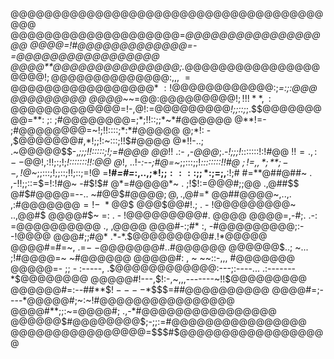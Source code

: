 
@@@@@@@@@@@@@@@@@@@@@@@@@@@@@@@@@@@@@@@@
@@@@@@@@@@@@@@@@@@@@=*@@@@@@@@@@@@@@@@@@
@@@@=!#@@@@@@@@@@@@@=-=@@@@@@@@@@@@@@@@@
@@@@**@@@@@@@@@@@@@@@;.*@@@@@@@@@@@@@@@@
@@@@$!;@@@@@@@@@@@@@@:,,,~=@@@@@@@@@@@@@
@@@@*~:!@@@$@@@@@@@@@:;*=:;:@@@@@@@@@@@@
@@@@~*~=@@:$@@@@@@@@@!;!!!**,:@@@@@@@@@@
@@@=$!-,@!:=@@@@@@@@@*!;;::;*;.$$@@@@@@@
@@=**: ;: ;#@@@@@@@@=;*;!!::;;*~*#@@@@@@
@**!=-    ;#@@@@@@@@=~!;!!::::;*:*#@@@@@
@;*!:   - ,$@@@@@@@#,*!;;!:~:::;!!$#@@@@
@*!!-..;  .~@@@@@$$-,*;;;!!:::::;!;=#@@@
@@*!! .:- ,-*@@@*;.-*!;;;!*:::::::!:!#@@
$!!=.   ,:~--$@@!,:!!;:;!;*!:::::::!!:@@
@*!, ..!-*:--;#@=~*;;:::;;!*::::::::!!#@
$;!=,,*;**;--,!@$~*;;:::;!;;::;!!;::;=!@
=**!#*=#=*:,..,;$*!;;::::;;*:;=$;,**:!;#
#=**@##@##~  .  ,-!!;;::=$=!:!#@~ -#$!$#
@*=#@@@@*~  .     ;!$!:=@@@#;;@@ .,@##$$
@#$#@@@@=--..     ~#@@$#@@@@$;@, .,$@#=*
@@##@@@@~,..,.    ,:#@@@@@@@$=!  -~*@@$$
@@@$@@#!.;     .  - !@@@@@@@@@~  ..,@@#$
@@@@#$~ =:      . - !@@@@@@@@@#.    @@@@
@@@@=,-#;.      .-: =@@@@@@@@@@ ., ,@@@@
@@@#-:;#*        :, -#@@@@@@@@@;:--!@@@@
@@@#;;#@*       .*-*.$@@@@@@@@@#.!*@@@@@
@@@@#=#=~,      .=$-~-$@@@@@@@#..#@@@@@@
@@@@@@$..;      ~...  ;!#@@@@=~ ~#@@@@@@
@@@@@#:  ,      ~     ~~::-,,,  #@@@@@@@
@@@@@=-  ;;        -  :-----, .$$@@@@@@@
@@@@@$:---;:----...  .:-------*$@@@@@@@@
@@@@@#!---,$!:-,~,,,-------~!!$@@@@@@@@@
@@@@@@#=:--##**$$!----*$$$$=##@@@@@@@@@@
@@@@#=;----*@@@@@#;~:~!#@@@@@@@@@@@@@@@@
@@@@#**;;:~=@@@@#; .,-*#@@@@@@@@@@@@@@@@
@@@@@@$#@@@@@@@@$;-;;:=#@@@@@@@@@@@@@@@@
@@@@@@@@@@@@@@@@=$$$#$@@@@@@@@@@@@@@@@@@
